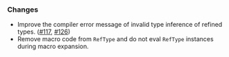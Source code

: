 ### Changes

* Improve the compiler error message of invalid type inference of
  refined types. ([#117], [#126])
* Remove macro code from `RefType` and do not eval `RefType` instances
  during macro expansion.

[#117]: https://github.com/fthomas/refined/pull/117
[#120]: https://github.com/fthomas/refined/pull/120
[#126]: https://github.com/fthomas/refined/pull/126
